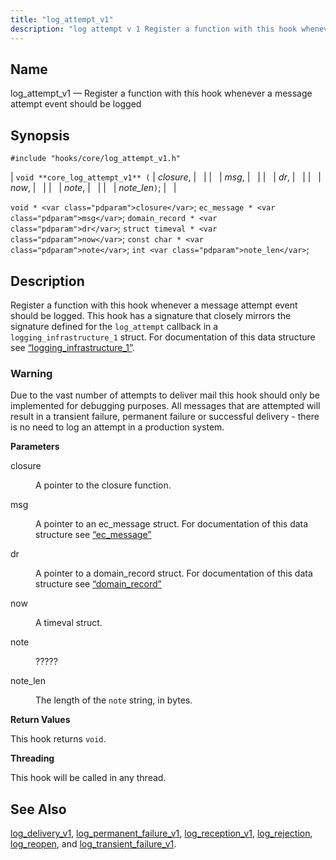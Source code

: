 ```yaml
---
title: "log_attempt_v1"
description: "log attempt v 1 Register a function with this hook whenever a message attempt event should be logged void core log attempt v 1 closure msg dr now note note len void closure ec message msg domain record dr struct timeval now const char note int note len Register a..."
---
```


<a name="hooks.core.log_attempt_v1"></a> 
## Name

log_attempt_v1 — Register a function with this hook whenever a message attempt event should be logged

## Synopsis

`#include "hooks/core/log_attempt_v1.h"`

| `void **core_log_attempt_v1** (` | <var class="pdparam">closure</var>, |   |
|   | <var class="pdparam">msg</var>, |   |
|   | <var class="pdparam">dr</var>, |   |
|   | <var class="pdparam">now</var>, |   |
|   | <var class="pdparam">note</var>, |   |
|   | <var class="pdparam">note_len</var>`)`; |   |

`void * <var class="pdparam">closure</var>`;
`ec_message * <var class="pdparam">msg</var>`;
`domain_record * <var class="pdparam">dr</var>`;
`struct timeval * <var class="pdparam">now</var>`;
`const char * <var class="pdparam">note</var>`;
`int <var class="pdparam">note_len</var>`;<a name="idp29101440"></a> 
## Description

Register a function with this hook whenever a message attempt event should be logged. This hook has a signature that closely mirrors the signature defined for the `log_attempt` callback in a `logging_infrastructure_1` struct. For documentation of this data structure see [“logging_infrastructure_1”](/momentum/3/3-api/structs-logging-infrastructure-1).

### Warning

Due to the vast number of attempts to deliver mail this hook should only be implemented for debugging purposes. All messages that are attempted will result in a transient failure, permanent failure or successful delivery - there is no need to log an attempt in a production system.

**<a name="idp41887904"></a> Parameters**

<dl class="variablelist">

<dt>closure</dt>

<dd>

A pointer to the closure function.

</dd>

<dt>msg</dt>

<dd>

A pointer to an ec_message struct. For documentation of this data structure see [“ec_message”](/momentum/3/3-api/structs-ec-message)

</dd>

<dt>dr</dt>

<dd>

A pointer to a domain_record struct. For documentation of this data structure see [“domain_record”](/momentum/3/3-api/structs-domain-record)

</dd>

<dt>now</dt>

<dd>

A timeval struct.

</dd>

<dt>note</dt>

<dd>

?????

</dd>

<dt>note_len</dt>

<dd>

The length of the `note` string, in bytes.

</dd>

</dl>

**<a name="idp41901440"></a> Return Values**

This hook returns `void`.

**<a name="idp41902800"></a> Threading**

This hook will be called in any thread.

<a name="idp41903888"></a> 
## See Also

[log_delivery_v1](/momentum/3/3-api/hooks-core-log-delivery-v-1), [log_permanent_failure_v1](/momentum/3/3-api/hooks-core-log-permanent-failure-v-1), [log_reception_v1](/momentum/3/3-api/hooks-core-log-reception-v-1), [log_rejection](/momentum/3/3-api/hooks-core-log-rejection), [log_reopen](/momentum/3/3-api/hooks-core-log-reopen), and [log_transient_failure_v1](/momentum/3/3-api/hooks-core-log-transient-failure-v-1).